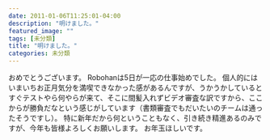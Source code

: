 ```yaml
---
date: 2011-01-06T11:25:01-04:00
description: "明けました。"
featured_image: ""
tags: [未分類]
title: "明けました。"
categories: 未分類
---
```


おめでとうございます。
Robohanは5日が一応の仕事始めでした。
個人的にはいまいちお正月気分を満喫できなかった感があるんですが、うかうかしているとすぐテストやら何やらが来て、そこに間髪入れずビデオ審査な訳ですから、ここからが勝負だなという感じがしています（書類審査でもだいたいのチームは通ったそうですし）。
特に新年だから何ということもなく、引き続き精進あるのみですが、今年も皆様よろしくお願いします。
お年玉ほしいです。
